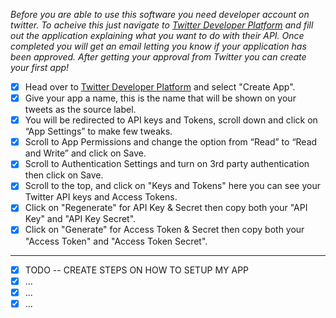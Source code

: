 _Before you are able to use this software you need developer account on twitter. To acheive this just navigate to [Twitter Developer Platform](https://developer.twitter.com/) and fill out the application explaining what you want to do with their API. Once completed you will get an email letting you know if your application has been approved. After getting your approval from Twitter you can create your first app!_

- [x] Head over to [Twitter Developer Platform](https://developer.twitter.com/en/portal/projects-and-apps) and select "Create App".
- [x] Give your app a name, this is the name that will be shown on your tweets as the source label.
- [x] You will be redirected to API keys and Tokens, scroll down and click on “App Settings” to make few tweaks.
- [x] Scroll to App Permissions and change the option from “Read” to “Read and Write” and click on Save.
- [x] Scroll to Authentication Settings and turn on 3rd party authentication then click on Save.
- [x] Scroll to the top, and click on "Keys and Tokens" here you can see your Twitter API keys and Access Tokens.
- [x] Click on "Regenerate" for API Key & Secret then copy both your "API Key" and "API Key Secret".
- [x] Click on "Generate" for Access Token & Secret then copy both your "Access Token" and "Access Token Secret".

<hr>

- [x] TODO -- CREATE STEPS ON HOW TO SETUP MY APP
- [x] ...
- [x] ...
- [x] ...

